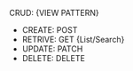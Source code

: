 CRUD: {VIEW PATTERN} 
- CREATE: POST
- RETRIVE: GET  {List/Search}
- UPDATE: PATCH  
- DELETE: DELETE